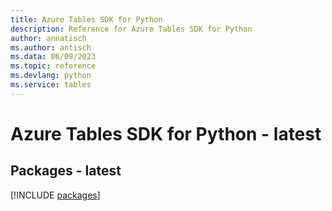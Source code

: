 ```yaml
---
title: Azure Tables SDK for Python
description: Reference for Azure Tables SDK for Python
author: annatisch
ms.author: antisch
ms.data: 06/09/2023
ms.topic: reference
ms.devlang: python
ms.service: tables
---
```

# Azure Tables SDK for Python - latest
## Packages - latest
[!INCLUDE [packages](tables-index.md)]